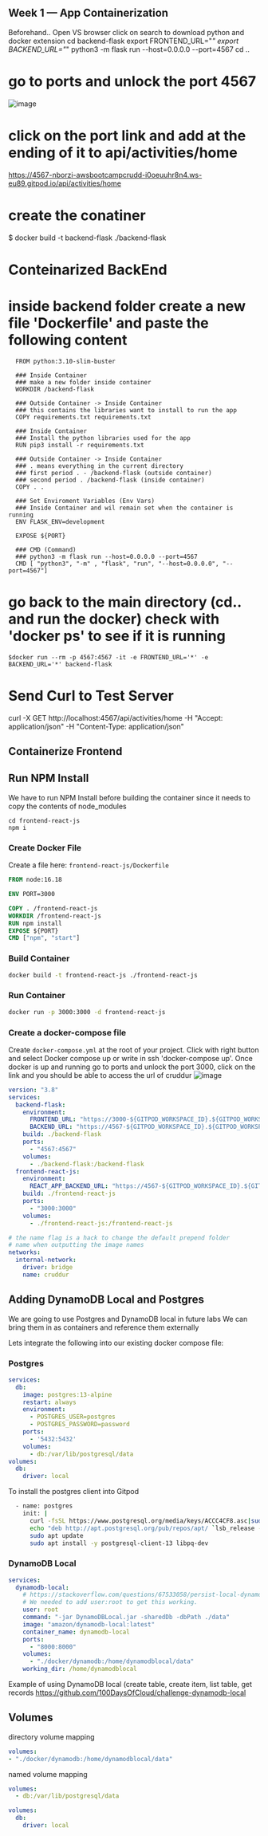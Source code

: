 ## Week 1 — App Containerization
Beforehand..
Open VS browser
click on search to download python and docker extension
     cd backend-flask
     export FRONTEND_URL="*"
     export BACKEND_URL="*"
     python3 -m flask run --host=0.0.0.0 --port=4567
     cd ..

# go to ports and unlock the port 4567
![image](https://user-images.githubusercontent.com/86881008/222914102-ac4649d6-f177-4024-af82-d6f514e8887d.png)

# click on the port link and add at the ending of it to api/activities/home
https://4567-nborzi-awsbootcampcrudd-i0oeuuhr8n4.ws-eu89.gitpod.io/api/activities/home
# create the conatiner 
  $ docker build -t  backend-flask ./backend-flask

# Conteinarized BackEnd 
# inside backend folder create a new file 'Dockerfile' and paste the following content 
      FROM python:3.10-slim-buster

      ### Inside Container
      ### make a new folder inside container
      WORKDIR /backend-flask

      ### Outside Container -> Inside Container
      ### this contains the libraries want to install to run the app
      COPY requirements.txt requirements.txt

      ### Inside Container
      ### Install the python libraries used for the app
      RUN pip3 install -r requirements.txt

      ### Outside Container -> Inside Container
      ### . means everything in the current directory
      ### first period . - /backend-flask (outside container)
      ### second period . /backend-flask (inside container)
      COPY . .

      ### Set Enviroment Variables (Env Vars)
      ### Inside Container and wil remain set when the container is running
      ENV FLASK_ENV=development

      EXPOSE ${PORT}

      ### CMD (Command)
      ### python3 -m flask run --host=0.0.0.0 --port=4567
      CMD [ "python3", "-m" , "flask", "run", "--host=0.0.0.0", "--port=4567"]


# go back to the main directory (cd.. and run the docker) check with 'docker ps' to see if it is running
    $docker run --rm -p 4567:4567 -it -e FRONTEND_URL='*' -e BACKEND_URL='*' backend-flask

# Send Curl to Test Server
curl -X GET http://localhost:4567/api/activities/home -H "Accept: application/json" -H "Content-Type: application/json"


## Containerize Frontend

## Run NPM Install

We have to run NPM Install before building the container since it needs to copy the contents of node_modules

```
cd frontend-react-js
npm i
```

### Create Docker File

Create a file here: `frontend-react-js/Dockerfile`

```dockerfile
FROM node:16.18

ENV PORT=3000

COPY . /frontend-react-js
WORKDIR /frontend-react-js
RUN npm install
EXPOSE ${PORT}
CMD ["npm", "start"]
```

### Build Container

```sh
docker build -t frontend-react-js ./frontend-react-js
```

### Run Container

```sh
docker run -p 3000:3000 -d frontend-react-js
```

### Create a docker-compose file

Create `docker-compose.yml` at the root of your project. Click with right button and select Docker compose up or write in ssh 'docker-compose up'. Once docker is up and running go to ports and unlock the port 3000, click on the link and you should be able to access the url of cruddur
![image](https://user-images.githubusercontent.com/86881008/222960081-28086096-99ba-49ae-9955-458a4467fbee.png)


```yaml
version: "3.8"
services:
  backend-flask:
    environment:
      FRONTEND_URL: "https://3000-${GITPOD_WORKSPACE_ID}.${GITPOD_WORKSPACE_CLUSTER_HOST}"
      BACKEND_URL: "https://4567-${GITPOD_WORKSPACE_ID}.${GITPOD_WORKSPACE_CLUSTER_HOST}"
    build: ./backend-flask
    ports:
      - "4567:4567"
    volumes:
      - ./backend-flask:/backend-flask
  frontend-react-js:
    environment:
      REACT_APP_BACKEND_URL: "https://4567-${GITPOD_WORKSPACE_ID}.${GITPOD_WORKSPACE_CLUSTER_HOST}"
    build: ./frontend-react-js
    ports:
      - "3000:3000"
    volumes:
      - ./frontend-react-js:/frontend-react-js

# the name flag is a hack to change the default prepend folder
# name when outputting the image names
networks: 
  internal-network:
    driver: bridge
    name: cruddur
```

## Adding DynamoDB Local and Postgres

We are going to use Postgres and DynamoDB local in future labs
We can bring them in as containers and reference them externally

Lets integrate the following into our existing docker compose file:

### Postgres

```yaml
services:
  db:
    image: postgres:13-alpine
    restart: always
    environment:
      - POSTGRES_USER=postgres
      - POSTGRES_PASSWORD=password
    ports:
      - '5432:5432'
    volumes: 
      - db:/var/lib/postgresql/data
volumes:
  db:
    driver: local
```

To install the postgres client into Gitpod

```sh
  - name: postgres
    init: |
      curl -fsSL https://www.postgresql.org/media/keys/ACCC4CF8.asc|sudo gpg --dearmor -o /etc/apt/trusted.gpg.d/postgresql.gpg
      echo "deb http://apt.postgresql.org/pub/repos/apt/ `lsb_release -cs`-pgdg main" |sudo tee  /etc/apt/sources.list.d/pgdg.list
      sudo apt update
      sudo apt install -y postgresql-client-13 libpq-dev
```

### DynamoDB Local

```yaml
services:
  dynamodb-local:
    # https://stackoverflow.com/questions/67533058/persist-local-dynamodb-data-in-volumes-lack-permission-unable-to-open-databa
    # We needed to add user:root to get this working.
    user: root
    command: "-jar DynamoDBLocal.jar -sharedDb -dbPath ./data"
    image: "amazon/dynamodb-local:latest"
    container_name: dynamodb-local
    ports:
      - "8000:8000"
    volumes:
      - "./docker/dynamodb:/home/dynamodblocal/data"
    working_dir: /home/dynamodblocal
```

Example of using DynamoDB local (create table, create item, list table, get records
https://github.com/100DaysOfCloud/challenge-dynamodb-local

## Volumes

directory volume mapping

```yaml
volumes: 
- "./docker/dynamodb:/home/dynamodblocal/data"
```

named volume mapping

```yaml
volumes: 
  - db:/var/lib/postgresql/data

volumes:
  db:
    driver: local
```

